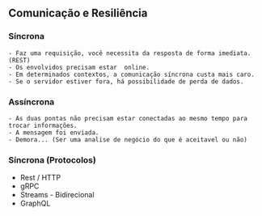 ## Comunicação e Resiliência

### Síncrona
    - Faz uma requisição, você necessita da resposta de forma imediata.(REST)
    - Os envolvidos precisam estar  online.
    - Em determinados contextos, a comunicação síncrona custa mais caro.
    - Se o servidor estiver fora, há possibilidade de perda de dados.

### Assíncrona
    - As duas pontas não precisam estar conectadas ao mesmo tempo para trocar informações.
    - A mensagem foi enviada.
    - Demora... (Ser uma analise de negócio do que é aceitavel ou não)


### Síncrona (Protocolos)
   - Rest / HTTP
   - gRPC
   - Streams - Bidirecional
   - GraphQL
